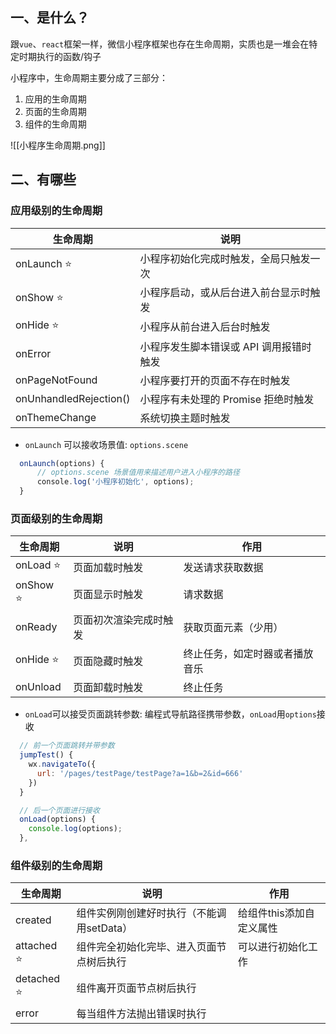 ## 一、是什么？

跟`vue`、`react`框架一样，微信小程序框架也存在生命周期，实质也是一堆会在特定时期执行的函数/钩子

小程序中，生命周期主要分成了三部分：
1. 应用的生命周期
2. 页面的生命周期
3. 组件的生命周期

![[小程序生命周期.png]]
## 二、有哪些
### 应用级别的生命周期

|生命周期|说明|
|---|---|
|onLaunch ⭐️|小程序初始化完成时触发，全局只触发一次|
|onShow ⭐️|小程序启动，或从后台进入前台显示时触发|
|onHide ⭐️|小程序从前台进入后台时触发|
|onError|小程序发生脚本错误或 API 调用报错时触发|
|onPageNotFound|小程序要打开的页面不存在时触发|
|onUnhandledRejection()|小程序有未处理的 Promise 拒绝时触发|
|onThemeChange|系统切换主题时触发|

- `onLaunch` 可以接收场景值: `options.scene`
```js
  onLaunch(options) {
	  // options.scene 场景值用来描述用户进入小程序的路径
	  console.log('小程序初始化', options);
  }
```

### 页面级别的生命周期

| 生命周期 | 说明 | 作用 |
| ---- | ---- | ---- |
| onLoad ⭐️ | 页面加载时触发 | 发送请求获取数据 |
| onShow ⭐️ | 页面显示时触发 | 请求数据 |
| onReady | 页面初次渲染完成时触发 | 获取页面元素（少用） |
| onHide ⭐️ | 页面隐藏时触发 | 终止任务，如定时器或者播放音乐 |
| onUnload | 页面卸载时触发 | 终止任务 |

- `onLoad`可以接受页面跳转参数: 编程式导航路径携带参数，`onLoad`用`options`接收
```js
  // 前一个页面跳转并带参数
  jumpTest() {
    wx.navigateTo({
      url: '/pages/testPage/testPage?a=1&b=2&id=666'
    })
  }

  // 后一个页面进行接收
  onLoad(options) {
    console.log(options);
  },
```

### 组件级别的生命周期

| 生命周期 | 说明 | 作用 |
| ---- | ---- | ---- |
| created | 组件实例刚创建好时执行（不能调用setData） | 给组件this添加自定义属性 |
| attached ⭐️ | 组件完全初始化完毕、进入页面节点树后执行 | 可以进行初始化工作 |
| detached ⭐️ | 组件离开页面节点树后执行 |  |
| error | 每当组件方法抛出错误时执行 |  |
